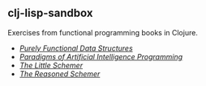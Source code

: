 ## clj-lisp-sandbox

Exercises from functional programming books in Clojure.

- [*Purely Functional Data Structures*](https://github.com/kellyi/clj-lisp-sandbox/tree/master/fun-data-stuctures/)
- [*Paradigms of Artificial Intelligence Programming*](https://github.com/kellyi/clj-lisp-sandbox/tree/master/paradigms-ai-programming/)
- [*The Little Schemer*](https://github.com/kellyi/clj-lisp-sandbox/tree/master/little-schemer/)
- [*The Reasoned Schemer*](https://github.com/kellyi/clj-lisp-sandbox/tree/master/reasoned-schemer/)
